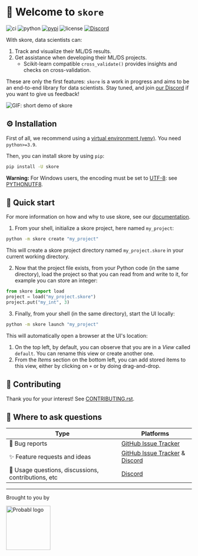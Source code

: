 # 👋 Welcome to `skore`

![ci](https://github.com/probabl-ai/skore/actions/workflows/ci.yml/badge.svg?event=push)
![python](https://img.shields.io/badge/python-3.9%20%7C%203.10%20%7C%203.11%20%7C%203.12-blue?style=flat&logo=python)
[![pypi](https://img.shields.io/pypi/v/skore)](https://pypi.org/project/skore/)
![license](https://img.shields.io/pypi/l/skore)
[![Discord](https://img.shields.io/badge/Discord-%235865F2.svg?logo=discord&logoColor=white)](https://discord.probabl.ai/)

With skore, data scientists can:
1. Track and visualize their ML/DS results.
2. Get assistance when developing their ML/DS projects.
    - Scikit-learn compatible `cross_validate()` provides insights and checks on cross-validation.

These are only the first features: `skore` is a work in progress and aims to be an end-to-end library for data scientists.
Stay tuned, and join [our Discord](https://discord.probabl.ai) if you want to give us feedback!

![GIF: short demo of skore](https://raw.githubusercontent.com/sylvaincom/sylvaincom.github.io/master/files/probabl/skore/2024_10_30_skore_demo.gif)

## ⚙️ Installation

First of all, we recommend using a [virtual environment (venv)](https://docs.python.org/3/tutorial/venv.html). You need `python>=3.9`.

Then, you can install skore by using `pip`:
```bash
pip install -U skore
```

**Warning:** For Windows users, the encoding must be set to [UTF-8](https://docs.python.org/3/using/windows.html#utf-8-mode): see [PYTHONUTF8](https://docs.python.org/3/using/cmdline.html#envvar-PYTHONUTF8).

## 🚀 Quick start

For more information on how and why to use skore, see our [documentation](https://probabl-ai.github.io/skore/latest/auto_examples/index.html).

1. From your shell, initialize a skore project, here named `my_project`:
```bash
python -m skore create "my_project"
```
This will create a skore project directory named `my_project.skore` in your current working directory.

2. Now that the project file exists, from your Python code (in the same directory), load the project so that you can read from and write to it, for example you can store an integer:
```python
from skore import load
project = load("my_project.skore")
project.put("my_int", 3)
```

3. Finally, from your shell (in the same directory), start the UI locally:
```bash
python -m skore launch "my_project"
```
This will automatically open a browser at the UI's location:
1. On the top left, by default, you can observe that you are in a _View_ called `default`. You can rename this view or create another one.
2. From the _Items_ section on the bottom left, you can add stored items to this view, either by clicking on `+` or by doing drag-and-drop.

## 🔨 Contributing

Thank you for your interest!
See [CONTRIBUTING.rst](https://github.com/probabl-ai/skore/blob/main/CONTRIBUTING.rst).

## 💬 Where to ask questions

| Type                                | Platforms                        |
|-------------------------------------|----------------------------------|
| 🐛 Bug reports                  | [GitHub Issue Tracker]           |
| ✨ Feature requests and ideas      | [GitHub Issue Tracker] & [Discord] |
| 💬 Usage questions, discussions, contributions, etc              | [Discord]   |

[GitHub Issue Tracker]: https://github.com/probabl-ai/skore/issues
[Discord]: https://discord.gg/scBZerAGwW

---

Brought to you by

<a href="https://probabl.ai" target="_blank">
    <img width="120" src="https://sylvaincom.github.io/files/probabl/Logo-orange.png" alt="Probabl logo">
</a>
